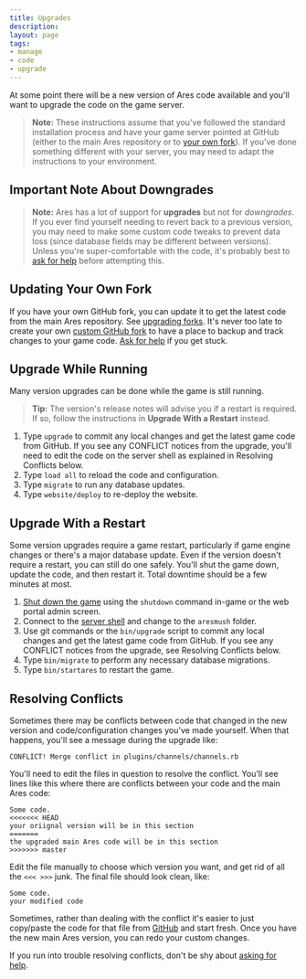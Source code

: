 ```yaml
---
title: Upgrades
description:
layout: page
tags: 
- manage
- code
- upgrade
---
```


At some point there will be a new version of Ares code available and you'll want to upgrade the code on the game server.

 > <i class="fa fa-exclamation-triangle"></i> **Note:** These instructions assume that you've followed the standard installation process and have your game server pointed at GitHub (either to the main Ares repository or to [your own fork](/tutorials/code/git)).  If you've done something different with your server, you may need to adapt the instructions to your environment.
 
## Important Note About Downgrades

> <i class="fa fa-exclamation-triangle"></i> **Note:** Ares has a lot of support for **upgrades** but not for *downgrades*.  If you ever find yourself needing to revert back to a previous version, you may need to make some custom code tweaks to prevent data loss (since database fields may be different between versions).  Unless you're super-comfortable with the code, it's probably best to [ask for help](/feedback) before attempting this. 

## Updating Your Own Fork

If you have your own GitHub fork, you can update it to get the latest code from the main Ares repository. See [upgrading forks](/tutorials/code/git#upgrade).  It's never too late to create your own [custom GitHub fork](/tutorials/code/git) to have a place to backup and track changes to your game code.  [Ask for help](/feedback) if you get stuck.

## Upgrade While Running

Many version upgrades can be done while the game is still running.

> <i class="fa fa-info-circle"></i> **Tip:** The version's release notes will advise you if a restart is required.  If so, follow the instructions in **Upgrade With a Restart** instead.

1. Type `upgrade` to commit any local changes and get the latest game code from GitHub.  If you see any CONFLICT notices from the upgrade, you'll need to edit the code on the server shell as explained in Resolving Conflicts below.
2. Type `load all`  to reload the code and configuration.
3. Type `migrate` to run any database updates.
4. Type `website/deploy` to re-deploy the website.

## Upgrade With a Restart

Some version upgrades require a game restart, particularly if game engine changes or there's a major database update.  Even if the version doesn't require a restart, you can still do one safely.  You'll shut the game down, update the code, and then restart it.  Total downtime should be a few minutes at most.

1. [Shut down the game](/tutorials/manage/shutdown) using the `shutdown` command in-game or the web portal admin screen.
2. Connect to the [server shell](/tutorials/install/server-shell) and change to the `aresmush` folder.
3. Use git commands or the `bin/upgrade` script to commit any local changes and get the latest game code from GitHub.  If you see any CONFLICT notices from the upgrade, see Resolving Conflicts below.
4. Type `bin/migrate` to perform any necessary database migrations.
5. Type `bin/startares` to restart the game.

## Resolving Conflicts

Sometimes there may be conflicts between code that changed in the new version and code/configuration changes you've made yourself.  When that happens, you'll see a message during the upgrade like:

    CONFLICT! Merge conflict in plugins/channels/channels.rb

You'll need to edit the files in question to resolve the conflict.  You'll see lines like this where there are conflicts between your code and the main Ares code:

    Some code.
    <<<<<<< HEAD
    your oriignal version will be in this section
    =======
    the upgraded main Ares code will be in this section
    >>>>>>> master

Edit the file manually to choose which version you want, and get rid of all the `<<< >>>` junk.  The final file should look clean, like:

    Some code.
    your modified code

Sometimes, rather than dealing with the conflict it's easier to just copy/paste the code for that file from [GitHub](http://github.com/aresmush/aresmush) and start fresh.  Once you have the new main Ares version, you can redo your custom changes.

If you run into trouble resolving conflicts, don't be shy about [asking for help](/feedback).